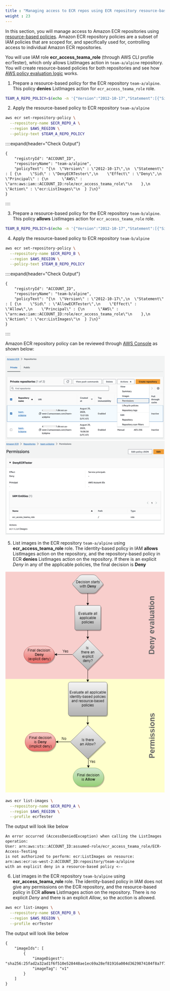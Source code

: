 ```yaml
---
title : "Managing access to ECR repos using ECR repository resource-based policies"
weight : 23
---
```


In this section, you will manage access to Amazon ECR repositories using [resource-based policies](https://docs.aws.amazon.com/AmazonECR/latest/userguide/repository-policies.html#repository-policy-vs-iam-policy). Amazon ECR repository policies are a subset of IAM policies that are scoped for, and specifically used for, controlling access to individual Amazon ECR repositories.

You will use IAM role **ecr_access_teama_role** (through AWS CLI profile ecrTester), which only allows ListImages action in `team-a/alpine` repository. You will create resource-based policies for both repositories and see how [AWS policy evaluation logic](https://docs.aws.amazon.com/IAM/latest/UserGuide/reference_policies_evaluation-logic.html#policy-eval-denyallow) works.

1. Prepare a resource-based policy for the ECR repository `team-a/alpine`. This policy **denies** ListImages action for `ecr_access_teama_role` role.

```bash
TEAM_A_REPO_POLICY=$(echo -n '{"Version":"2012-10-17","Statement":[{"Sid":"DenyECRTester","Effect":"Deny","Principal":{"AWS":"arn:aws:iam::'$ACCOUNT_ID':role/'$ECR_ACCESS_ROLE'"},"Action":"ecr:ListImages"}]}')
```

2. Apply the resource-based policy to ECR repository `team-a/alpine`

```bash
aws ecr set-repository-policy \
  --repository-name $ECR_REPO_A \
  --region $AWS_REGION \
  --policy-text $TEAM_A_REPO_POLICY
```

::::expand{header="Check Output"}
```
{
    "registryId": "ACCOUNT_ID",
    "repositoryName": "team-a/alpine",
    "policyText": "{\n  \"Version\" : \"2012-10-17\",\n  \"Statement\" : [ {\n    \"Sid\" : \"DenyECRTester\",\n    \"Effect\" : \"Deny\",\n    \"Principal\" : {\n      \"AWS\" : \"arn:aws:iam::ACCOUNT_ID:role/ecr_access_teama_role\"\n    },\n    \"Action\" : \"ecr:ListImages\"\n  } ]\n}"
}
```
::::

3. Prepare a resource-based policy for the ECR repository `team-b/alpine`. This policy **allows** ListImages action for `ecr_access_teama_role` role.

```bash
TEAM_B_REPO_POLICY=$(echo -n '{"Version":"2012-10-17","Statement":[{"Sid":"AllowECRTester","Effect":"Allow","Principal":{"AWS":"arn:aws:iam::'$ACCOUNT_ID':role/'$ECR_ACCESS_ROLE'"},"Action":"ecr:ListImages"}]}')
```

4. Apply the resource-based policy to ECR repository `team-b/alpine`

```bash
aws ecr set-repository-policy \
  --repository-name $ECR_REPO_B \
  --region $AWS_REGION \
  --policy-text $TEAM_B_REPO_POLICY
```

::::expand{header="Check Output"}
```
{
    "registryId": "ACCOUNT_ID",
    "repositoryName": "team-b/alpine",
    "policyText": "{\n  \"Version\" : \"2012-10-17\",\n  \"Statement\" : [ {\n    \"Sid\" : \"AllowECRTester\",\n    \"Effect\" : \"Allow\",\n    \"Principal\" : {\n      \"AWS\" : \"arn:aws:iam::ACCOUNT_ID:role/ecr_access_teama_role\"\n    },\n    \"Action\" : \"ecr:ListImages\"\n  } ]\n}"
}
```
::::

Amazon ECR repository policy can be reviewed through [AWS Console](https://us-west-2.console.aws.amazon.com/ecr/repositories) as shown below:

![ecrrepopolicy](/static/images/image-security/ecr-security-controls/ecr-repository-policy.png)
![ecrrepopolicy2](/static/images/image-security/ecr-security-controls/ecr-repository-policy2.png)

5. List images in the ECR repository `team-a/alpine` using **ecr_access_teama_role** role. The identity-based policy in IAM **allows** ListImages action on the repository, and the repository-based policy in ECR **denies** ListImages action on the repository. If there is an explicit _Deny_ in any of the applicable policies, the final decision is **Deny**

![policyevaluationlogic](/static/images/image-security/ecr-security-controls/policy-evaluation-logic-short.png)

```bash
aws ecr list-images \
  --repository-name $ECR_REPO_A \
  --region $AWS_REGION \
  --profile ecrTester
```

The output will look like below

```
An error occurred (AccessDeniedException) when calling the ListImages operation: 
User: arn:aws:sts::ACCOUNT_ID:assumed-role/ecr_access_teama_role/ECR-Access-Testing 
is not authorized to perform: ecr:ListImages on resource: 
arn:aws:ecr:us-west-2:ACCOUNT_ID:repository/team-a/alpine 
with an explicit deny in a resource-based policy <--
```

6. List images in the ECR repository `team-b/alpine` using **ecr_access_teama_role** role. The identity-based policy in IAM does not give any permissions on the ECR repository, and the resource-based policy in ECR **allows** ListImages action on the repository. There is no explicit _Deny_ and there is an explicit _Allow_, so the acction is allowed.

```bash
aws ecr list-images \
  --repository-name $ECR_REPO_B \
  --region $AWS_REGION \
  --profile ecrTester
```

The output will look like below

```
{
    "imageIds": [
        {
            "imageDigest": "sha256:25fad2a32ad1f6f510e528448ae1ec69a28ef81916a004d3629874104f8a7f70",
            "imageTag": "v1"
        }
    ]
}
```
